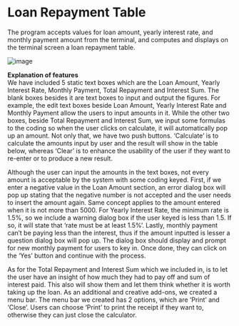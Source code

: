 # Loan Repayment Table
The program accepts values for loan amount, yearly interest rate, and monthly payment amount from the terminal, and computes and displays on the terminal screen a loan repayment table. <br>

![image](https://user-images.githubusercontent.com/104295321/192698043-979ed094-2d20-4603-a4a5-a70115bf8f2e.png)

<b>Explanation of features</b><br>
We have included 5 static text boxes which are the Loan Amount, Yearly Interest Rate, Monthly Payment, Total Repayment and Interest Sum. The blank boxes besides it are text boxes to input and output the figures. For example, the edit text boxes beside Loan Amount, Yearly Interest Rate and Monthly Payment allow the users to input amounts in it. While the other two boxes, beside Total Repayment and Interest Sum, we input some formulas to the coding so when the user clicks on calculate, it will automatically pop up an amount. Not only that, we have two push buttons. ‘Calculate’ is to calculate the amounts input by user and the result will show in the table below, whereas ‘Clear’ is to enhance the usability of the user if they want to re-enter or to produce a new result.

Although the user can input the amounts in the text boxes, not every amount is acceptable by the system with some coding keyed. First, if we enter a negative value in the Loan Amount section, an error dialog box will pop up stating that the negative number is not accepted and the user needs to insert the amount again. Same concept applies to the amount entered when it is not more than 5000. For Yearly Interest Rate, the minimum rate is 1.5%, so we include a warning dialog box if the user keyed is less than 1.5. If so, it will state that ‘rate must be at least 1.5%’. Lastly, monthly payment can’t be paying less than the interest, thus if the amount inputted is lesser a question dialog box will pop up. The dialog box should display and prompt for new monthly payment for users to key in. Once done, they can click on the ‘Yes’ button and continue with the process.

As for the Total Repayment and Interest Sum which we included in, is to let the user have an insight of how much they had to pay off and sum of interest paid. This also will show them and let them think whether it is worth taking up the loan. As an additional and creative add-ons, we created a menu bar. The menu bar we created has 2 options, which are ‘Print’ and ‘Close’. Users can choose ‘Print’ to print the receipt if they want to, otherwise they can just close the calculator.   

